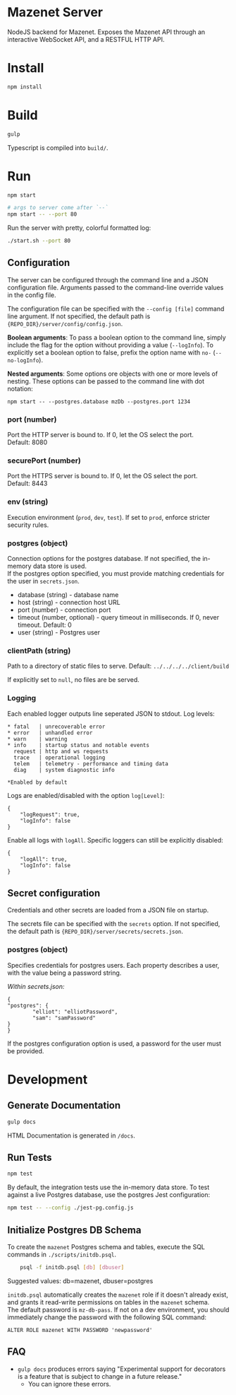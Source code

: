 # Mazenet Server
NodeJS backend for Mazenet. Exposes the Mazenet API through an interactive WebSocket API, and a RESTFUL HTTP API.

# Install
```bash
npm install
```

# Build
```bash
gulp
```
Typescript is compiled into `build/`.

# Run
```bash
npm start

# args to server come after `--`
npm start -- --port 80
```

Run the server with pretty, colorful formatted log:
```bash
./start.sh --port 80
```

## Configuration
The server can be configured through the command line and a JSON configuration file.
Arguments passed to the command-line override values in the config file.

The configuration file can be specified with the `--config [file]` command line argument.
If not specified, the default path is `{REPO_DIR}/server/config/config.json`.

**Boolean arguments**: To pass a boolean option to the command line, simply include the flag for the option without providing a value (`--logInfo`).
To explicitly set a boolean option to false, prefix the option name with `no-` (`--no-logInfo`).

**Nested arguments**: Some options ore objects with one or more levels of nesting. These options can be passed to the command line with dot notation:
```
npm start -- --postgres.database mzDb --postgres.port 1234
```

### port (number)
Port the HTTP server is bound to. If 0, let the OS select the port.  
Default: 8080

### securePort (number)
Port the HTTPS server is bound to. If 0, let the OS select the port.  
Default: 8443

### env (string)
Execution environment (`prod`, `dev`, `test`).
If set to `prod`, enforce stricter security rules.

### postgres (object)
Connection options for the postgres database. If not specified, the in-memory data store is used.  
If the postgres option specified, you must provide matching credentials for the user in `secrets.json`.

 - database (string) - database name
 - host (string) - connection host URL
 - port (number) - connection port
 - timeout (number, optional) - query timeout in milliseconds. If 0, never timeout. Default: 0
 - user (string) - Postgres user

### clientPath (string)
Path to a directory of static files to serve.
Default: `../../../../client/build`

If explicitly set to `null`, no files are be served.

### Logging
Each enabled logger outputs line seperated JSON to stdout.
Log levels:
```
* fatal   | unrecoverable error
* error   | unhandled error
* warn    | warning
* info    | startup status and notable events
  request | http and ws requests
  trace   | operational logging
  telem   | telemetry - performance and timing data
  diag    | system diagnostic info

*Enabled by default
```

Logs are enabled/disabled with the option `log[Level]`:
```
{
	"logRequest": true,
	"logInfo": false
}
```

Enable all logs with `logAll`. Specific loggers can still be explicitly disabled:
```
{
	"logAll": true,
	"logInfo": false
}
```

## Secret configuration
Credentials and other secrets are loaded from a JSON file on startup.

The secrets file can be specified with the `secrets` option. If not specified, the default path is `{REPO_DIR}/server/secrets/secrets.json`.

### postgres (object)
Specifies credentials for postgres users. Each property describes a user, with the value being a password string.

*Within secrets.json:*
```
{
"postgres": {
	    "elliot": "elliotPassword",
	    "sam": "samPassword"
}
}
```

If the postgres configuration option is used, a password for the user must be provided.

# Development

## Generate Documentation
```bash
gulp docs
```
HTML Documentation is generated in `/docs`.

## Run Tests
```bash
npm test
```
By default, the integration tests use the in-memory data store. To test against a live Postgres database, use the postgres Jest configuration:
```bash
npm test -- --config ./jest-pg.config.js
```

## Initialize Postgres DB Schema
To create the `mazenet` Postgres schema and tables, execute the SQL commands in `./scripts/initdb.psql`.
```bash
	psql -f initdb.psql [db] [dbuser]
```
Suggested values: db=mazenet, dbuser=postgres

`initdb.psql` automatically creates the `mazenet` role if it doesn't already exist, and grants it read-write permissions on tables in the `mazenet` schema.  
The default password is `mz-db-pass`. If not on a dev environment, you should immediately change the password with the following SQL command:
```
ALTER ROLE mazenet WITH PASSWORD 'newpassword'
```

## FAQ
 - `gulp docs` produces errors saying "Experimental support for decorators is a feature that is subject to change in a future release."
   - You can ignore these errors.

